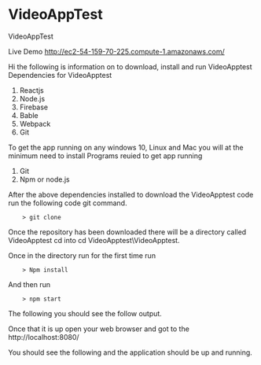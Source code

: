 # VideoAppTest
VideoAppTest

Live Demo 
http://ec2-54-159-70-225.compute-1.amazonaws.com/



Hi the following is information on to download, install and run VideoApptest
Dependencies for VideoApptest
1.	Reactjs
2.	Node.js 
3.	Firebase
4.	Bable 
5.	Webpack
6.	Git

To get the app running on any windows 10, Linux and Mac you will at the minimum need to install 
Programs reuied to get app running 

1. Git 
2. Npm or node.js

After the above dependencies installed to download the VideoApptest code run the following code git command.


```
	> git clone 
```

Once the repository has been downloaded there will be a directory called VideoApptest cd into 
cd VideoApptest\VideoApptest. 

Once in the directory run for the first time run


```
	> Npm install 
```
And then run 
```
	> npm start
```
The following you should see the follow output.

Once that it is up open your web browser and got to the http://localhost:8080/

You should see the following and the application should be up and running.
